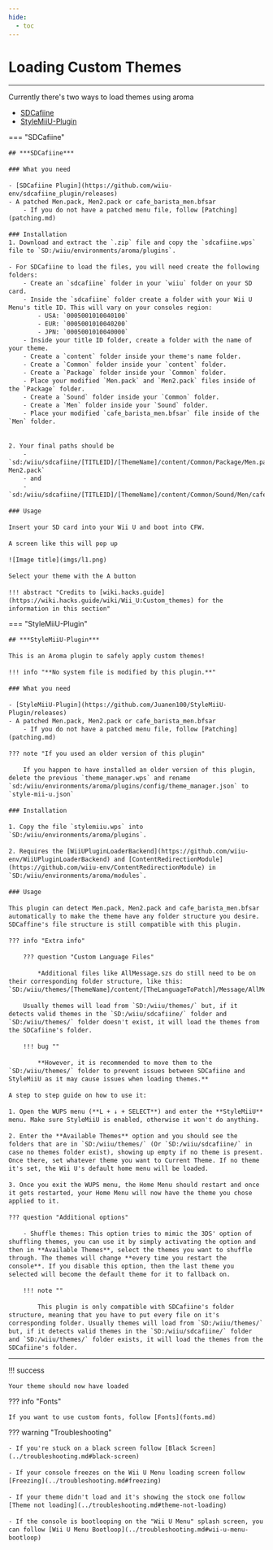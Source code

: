 ```yaml
---
hide:
  - toc
---
```


# Loading Custom Themes

--------------

Currently there's two ways to load themes using aroma

- [SDCafiine](#__tabbed_1_1)
- [StyleMiiU-Plugin](#__tabbed_1_2)

=== "SDCafiine"

    ## ***SDCafiine***

    ### What you need

    - [SDCafiine Plugin](https://github.com/wiiu-env/sdcafiine_plugin/releases)
    - A patched Men.pack, Men2.pack or cafe_barista_men.bfsar
        - If you do not have a patched menu file, follow [Patching](patching.md)

    ### Installation
    1. Download and extract the `.zip` file and copy the `sdcafiine.wps` file to `SD:/wiiu/environments/aroma/plugins`.

    - For SDCafiine to load the files, you will need create the following folders: 
        - Create an `sdcafiine` folder in your `wiiu` folder on your SD card.
        - Inside the `sdcafiine` folder create a folder with your Wii U Menu's title ID. This will vary on your consoles region: 
            - USA: `0005001010040100`
            - EUR: `0005001010040200`
            - JPN: `0005001010040000`
        - Inside your title ID folder, create a folder with the name of your theme.
        - Create a `content` folder inside your theme's name folder.
        - Create a `Common` folder inside your `content` folder.
        - Create a `Package` folder inside your `Common` folder.
        - Place your modified `Men.pack` and `Men2.pack` files inside of the `Package` folder.
        - Create a `Sound` folder inside your `Common` folder.
        - Create a `Men` folder inside your `Sound` folder.
        - Place your modified `cafe_barista_men.bfsar` file inside of the `Men` folder.


    2. Your final paths should be
        - `sd:/wiiu/sdcafiine/[TITLEID]/[ThemeName]/content/Common/Package/Men.pack, Men2.pack`
        - and
        - `sd:/wiiu/sdcafiine/[TITLEID]/[ThemeName]/content/Common/Sound/Men/cafe_barista_men.bfsar`

    ### Usage

    Insert your SD card into your Wii U and boot into CFW.

    A screen like this will pop up

    ![Image title](imgs/l1.png)

    Select your theme with the A button

    !!! abstract "Credits to [wiki.hacks.guide](https://wiki.hacks.guide/wiki/Wii_U:Custom_themes) for the information in this section"

=== "StyleMiiU-Plugin"

    ## ***StyleMiiU-Plugin***

    This is an Aroma plugin to safely apply custom themes!

    !!! info "**No system file is modified by this plugin.**"

    ### What you need

    - [StyleMiiU-Plugin](https://github.com/Juanen100/StyleMiiU-Plugin/releases)
    - A patched Men.pack, Men2.pack or cafe_barista_men.bfsar
        - If you do not have a patched menu file, follow [Patching](patching.md)

    ??? note "If you used an older version of this plugin"

        If you happen to have installed an older version of this plugin, delete the previous `theme_manager.wps` and rename `sd:/wiiu/environments/aroma/plugins/config/theme_manager.json` to `style-mii-u.json`

    ### Installation

    1. Copy the file `stylemiiu.wps` into `SD:/wiiu/environments/aroma/plugins`.

    2. Requires the [WiiUPluginLoaderBackend](https://github.com/wiiu-env/WiiUPluginLoaderBackend) and [ContentRedirectionModule](https://github.com/wiiu-env/ContentRedirectionModule) in `SD:/wiiu/environments/aroma/modules`.

    ### Usage

    This plugin can detect Men.pack, Men2.pack and cafe_barista_men.bfsar automatically to make the theme have any folder structure you desire. SDCaffine's file structure is still compatible with this plugin. 

    ??? info "Extra info"

        ??? question "Custom Language Files"
        
            *Additional files like AllMessage.szs do still need to be on their corresponding folder structure, like this: `SD:/wiiu/themes/[ThemeName]/content/[TheLanguageToPatch]/Message/AllMessage.szs`*
        
        Usually themes will load from `SD:/wiiu/themes/` but, if it detects valid themes in the `SD:/wiiu/sdcafiine/` folder and `SD:/wiiu/themes/` folder doesn't exist, it will load the themes from the SDCafiine's folder. 
    
        !!! bug ""
        
            **However, it is recommended to move them to the `SD:/wiiu/themes/` folder to prevent issues between SDCafiine and StyleMiiU as it may cause issues when loading themes.**

    A step to step guide on how to use it:

    1. Open the WUPS menu (**L + ↓ + SELECT**) and enter the **StyleMiiU** menu. Make sure StyleMiiU is enabled, otherwise it won't do anything.

    2. Enter the **Available Themes** option and you should see the folders that are in `SD:/wiiu/themes/` (Or `SD:/wiiu/sdcafiine/` in case no themes folder exist), showing up empty if no theme is present. Once there, set whatever theme you want to Current Theme. If no theme it's set, the Wii U's default home menu will be loaded.

    3. Once you exit the WUPS menu, the Home Menu should restart and once it gets restarted, your Home Menu will now have the theme you chose applied to it.

    ??? question "Additional options"

        - Shuffle themes: This option tries to mimic the 3DS' option of shuffling themes, you can use it by simply activating the option and then in **Available Themes**, select the themes you want to shuffle through. The themes will change **every time you restart the console**. If you disable this option, then the last theme you selected will become the default theme for it to fallback on.

        !!! note ""

            This plugin is only compatible with SDCafiine's folder structure, meaning that you have to put every file on it's corresponding folder. Usually themes will load from `SD:/wiiu/themes/` but, if it detects valid themes in the `SD:/wiiu/sdcafiine/` folder and `SD:/wiiu/themes/` folder exists, it will load the themes from the SDCafiine's folder.

-----------------

!!! success

    Your theme should now have loaded

??? info "Fonts"

    If you want to use custom fonts, follow [Fonts](fonts.md)

??? warning "Troubleshooting"

    - If you're stuck on a black screen follow [Black Screen](../troubleshooting.md#black-screen)

    - If your console freezes on the Wii U Menu loading screen follow [Freezing](../troubleshooting.md#freezing)

    - If your theme didn't load and it's showing the stock one follow [Theme not loading](../troubleshooting.md#theme-not-loading)

    - If the console is bootlooping on the "Wii U Menu" splash screen, you can follow [Wii U Menu Bootloop](../troubleshooting.md#wii-u-menu-bootloop)
